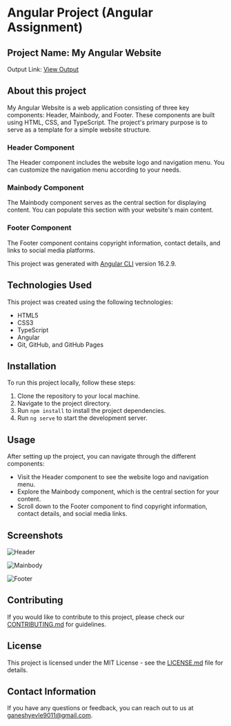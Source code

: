 # Angular Project (Angular Assignment)

## Project Name: My Angular Website

Output Link: [View Output](https://drive.google.com/file/d/10fm5p5J1jlHETFfBJVS7urkJtSR9Yk0R/view)

## About this project

My Angular Website is a web application consisting of three key components: Header, Mainbody, and Footer. These components are built using HTML, CSS, and TypeScript. The project's primary purpose is to serve as a template for a simple website structure.

### Header Component
The Header component includes the website logo and navigation menu. You can customize the navigation menu according to your needs.

### Mainbody Component
The Mainbody component serves as the central section for displaying content. You can populate this section with your website's main content.

### Footer Component
The Footer component contains copyright information, contact details, and links to social media platforms.

This project was generated with [Angular CLI](https://github.com/angular/angular-cli) version 16.2.9.

## Technologies Used

This project was created using the following technologies:

- HTML5
- CSS3
- TypeScript
- Angular
- Git, GitHub, and GitHub Pages

## Installation

To run this project locally, follow these steps:

1. Clone the repository to your local machine.
2. Navigate to the project directory.
3. Run `npm install` to install the project dependencies.
4. Run `ng serve` to start the development server.

## Usage

After setting up the project, you can navigate through the different components:

- Visit the Header component to see the website logo and navigation menu.
- Explore the Mainbody component, which is the central section for your content.
- Scroll down to the Footer component to find copyright information, contact details, and social media links.

## Screenshots

![Header](/path/to/header-screenshot.png)

![Mainbody](/path/to/mainbody-screenshot.png)

![Footer](/path/to/footer-screenshot.png)

## Contributing

If you would like to contribute to this project, please check our [CONTRIBUTING.md](CONTRIBUTING.md) for guidelines.

## License

This project is licensed under the MIT License - see the [LICENSE.md](LICENSE.md) file for details.

## Contact Information

If you have any questions or feedback, you can reach out to us at [ganeshyevle9011@gmail.com](mailto:ganeshyevle9011@gmail.com).
